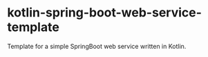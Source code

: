 # kotlin-spring-boot-web-service-template
Template for a simple SpringBoot web service written in Kotlin.
